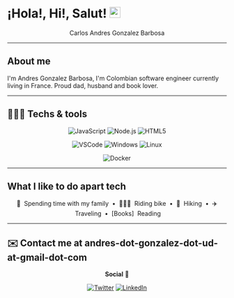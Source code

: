 # ¡Hola!, Hi!, Salut! <img src="https://media.giphy.com/media/hvRJCLFzcasrR4ia7z/giphy.gif" width="25px" alt="Waving hand animation">

<div align="center">
  
Carlos Andres Gonzalez Barbosa

</div>

---

## About me

I'm Andres Gonzalez Barbosa, I'm Colombian software engineer currently living in France. Proud dad, husband and book lover.

---

## 👩🏼‍💻 Techs & tools
<div align="center">

![JavaScript](https://img.shields.io/badge/-JavaScript-F7DF1E?style=for-the-badge&logo=JavaScript&logoColor=black "JavaScript")
![Node.js](https://img.shields.io/badge/-Node.js-339933?style=for-the-badge&logo=node.js&logoColor=white "Node.js")
![HTML5](https://img.shields.io/badge/-HTML5-E34F26?style=for-the-badge&logo=html5&logoColor=white "HTML5")

![VSCode](https://img.shields.io/badge/Visual_Studio_Code-0078D4?style=for-the-badge&logo=visual%20studio%20code&logoColor=white "Visual Studio Code")
![Windows](https://img.shields.io/badge/windows-0078D6?logo=windows&logoColor=white&style=for-the-badge "Windows")
![Linux](https://img.shields.io/archlinux/v/:repository/:architecture/:packageName)


![Docker](https://img.shields.io/badge/docker-2496ED?logo=docker&logoColor=white&style=for-the-badge "Docker")

</div>

---

## What I like to do apart tech

<div align="center">

🐣 &nbsp;Spending time with my family
&nbsp;•&nbsp;
🚴🏼‍♀️ &nbsp;Riding bike
&nbsp;•&nbsp;
🌲 &nbsp;Hiking
&nbsp;•&nbsp;
✈️ &nbsp;Traveling
&nbsp;•&nbsp;
[Books] &nbsp;Reading

</div>

---

## ✉️ Contact me at andres-dot-gonzalez-dot-ud-at-gmail-dot-com

<div align="center">

**Social** 🚀

[![Twitter](https://img.shields.io/twitter/follow/AndreFontaine?style=for-the-badge)](https://twitter.com/AndreFontaine "Follow me on X")
[![LinkedIn](https://img.shields.io/badge/-LinkedIn-blue?style=for-the-badge&logo=Linkedin&logoColor=white)](https://www.linkedin.com/in/agonzalezb/ "See where I have work")
</div>
